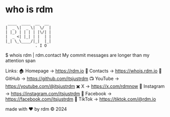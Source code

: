 # who is rdm

```
 ____  ____  __  __ 
|  _ \|  _ \|  \/  |
| |_) | | | | |\/| |
|  _ <| |_| | |  | |
|_| \_\____/|_|  |_|
             . I O               
```
$ whois rdm | rdm.contact
My commit messages are longer than my attention span

Links:
🏠  Homepage    → https://rdm.io
📇  Contacts    → https://whois.rdm.io
🐙  GitHub      → https://github.com/itsjustrdm
📺  YouTube     → https://youtube.com/@itsjustrdm
✖️   X           → https://x.com/rdmnow
📸  Instagram   → https://instagram.com/itsjustrdm
📘  Facebook    → https://facebook.com/itsjustrdm
🎵  TikTok      → https://tiktok.com/@rdm.io

made with ♥ by rdm © 2024
